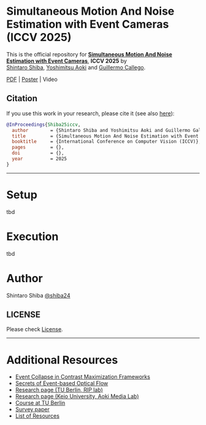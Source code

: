 # Simultaneous Motion And Noise Estimation with Event Cameras (ICCV 2025)

This is the official repository for [**Simultaneous Motion And Noise Estimation with Event Cameras**](https://arxiv.org/abs/2504.04029), **ICCV 2025** by  
[Shintaro Shiba](http://shibashintaro.com/), [Yoshimitsu Aoki](https://aoki-medialab.jp/aokiyoshimitsu-en/) and [Guillermo Callego](https://sites.google.com/view/guillermogallego).


[PDF](https://arxiv.org/pdf/2504.04029) | [Poster](docs/2025_ICCV_ESMD_poster.pdf) | Video 
</h2>


## Citation

If you use this work in your research, please cite it (see also [here](#citation)):

```bibtex
@InProceedings{Shiba25iccv,
  author        = {Shintaro Shiba and Yoshimitsu Aoki and Guillermo Gallego},
  title         = {Simultaneous Motion And Noise Estimation with Event Cameras},
  booktitle     = {International Conference on Computer Vision (ICCV)},
  pages         = {},
  doi           = {},
  year          = 2025
}
```

-------
# Setup

tbd

# Execution

tbd


# Author

Shintaro Shiba [@shiba24](https://github.com/shiba24)

## LICENSE

Please check [License](./LICENSE).

-------
# Additional Resources

* [Event Collapse in Contrast Maximization Frameworks](https://github.com/tub-rip/event_collapse)
* [Secrets of Event-based Optical Flow](https://github.com/tub-rip/event_based_optical_flow)
* [Research page (TU Berlin, RIP lab)](https://sites.google.com/view/guillermogallego/research/event-based-vision)
* [Research page (Keio University, Aoki Media Lab)](https://aoki-medialab.jp/home-en/)
* [Course at TU Berlin](https://sites.google.com/view/guillermogallego/teaching/event-based-robot-vision)
* [Survey paper](http://rpg.ifi.uzh.ch/docs/EventVisionSurvey.pdf)
* [List of Resources](https://github.com/uzh-rpg/event-based_vision_resources)
